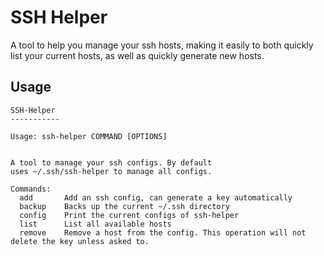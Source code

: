 # SSH Helper

A tool to help you manage your ssh hosts, making it easily to both quickly list your current hosts, as well as quickly generate new hosts.

## Usage

```
SSH-Helper
-----------

Usage: ssh-helper COMMAND [OPTIONS]


A tool to manage your ssh configs. By default 
uses ~/.ssh/ssh-helper to manage all configs.

Commands:
  add       Add an ssh config, can generate a key automatically
  backup    Backs up the current ~/.ssh directory
  config    Print the current configs of ssh-helper
  list      List all available hosts
  remove    Remove a host from the config. This operation will not delete the key unless asked to.

```



